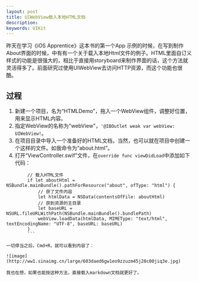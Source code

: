 ```yaml
---
layout: post
title: UIWebView载入本地HTML文档
description:
keywords: UIKit
---
```

昨天在学习《iOS Apprentice》这本书的第一个App 示例的时候，在写到制作About界面的时候，中有有一个关于载入本地Html文件的例子。HTML里面自订义样式的功能是很强大的，相比于直接用storyboard来制作界面的话，这个方法就灵活得多了。前面研究过使用UIWebView去访问HTTP资源，而这个功能也很酷。

## 过程

1. 新建一个项目，名为“HTMLDemo”，拖入一个WebView组件，调整好位置，用来显示HTML内容。
2. 指定WebView的名称为"webView"，`'@IBOutlet weak var webView: UIWebView!`。
3. 在项目目录中导入一个准备好的HTML文档，当然，也可以就在项目中创建一个这样的文件。如我命令为“about.html”。
4. 打开“ViewController.swif”文件，在`override func viewDidLoad`中添加如下代码：

```
        // 载入HTML文件
        if let aboutHtml = NSBundle.mainBundle().pathForResource("about", ofType: "html") {
            // 获了文件内容
            let htmlData = NSData(contentsOfFile: aboutHtml)
            // 获到资源的主目录
            let baseURL = NSURL.fileURLWithPath(NSBundle.mainBundle().bundlePath)
            webView.loadData(htmlData, MIMEType: "text/html", textEncodingName: "UTF-8", baseURL: baseURL)
        }
        ```

一切停当之后，Cmd+R，就可以看到内容了：

![image](http://ww1.sinaimg.cn/large/603daed6gw1eo9zzuzm45j20c00jiq3e.jpg)        

我也在想，如果也能按这种方法，直接载入markdown文档就更好了。
